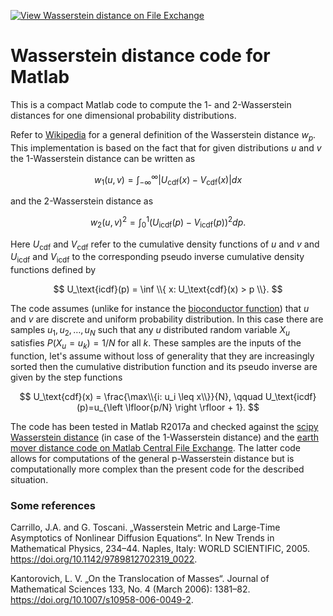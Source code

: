 [![View Wasserstein distance on File Exchange](https://www.mathworks.com/matlabcentral/images/matlab-file-exchange.svg)](https://uk.mathworks.com/matlabcentral/fileexchange/75228-wasserstein-distance)

# Wasserstein distance code for Matlab
This is a compact Matlab code to compute the 1- and 2-Wasserstein distances for one dimensional probability distributions.

Refer to [Wikipedia](https://en.wikipedia.org/wiki/Wasserstein_metric) for a general definition of the Wasserstein distance $w_p$. This implementation is based on the fact that for given distributions $u$ and $v$ the 1-Wasserstein distance can be written as

$$ w_1(u,v) = \int_{-\infty}^\infty \left|U_\text{cdf}(x)-V_\text{cdf}(x)\right| dx $$

and the 2-Wasserstein distance as

$$ w_2(u,v)^2 = \int_{0}^1 \left(U_\text{icdf}(p)-V_\text{icdf}(p)\right)^2 dp.$$

Here $U_\text{cdf}$ and $V_\text{cdf}$ refer to the cumulative density functions of $u$ and $v$ and $U_\text{icdf}$ and $V_\text{icdf}$ to the corresponding pseudo inverse cumulative density functions defined by

$$ U_\text{icdf}(p) = \inf \\{ x:  U_\text{cdf}(x) > p \\}. $$

The code assumes (unlike for instance the [bioconductor function](https://www.bioconductor.org/packages/devel/bioc/vignettes/waddR/inst/doc/wasserstein_metric.html)) that $u$ and $v$ are discrete and uniform probability distribution. In this case there are samples $u_1, u_2, \dots, u_N$ such that any $u$ distributed random variable $X_u$ satisfies $P(X_u = u_k)=1/N$ for all $k$. These samples are the inputs of the function, let's assume without loss of generality that they are increasingly sorted then the cumulative distribution function and its pseudo inverse are given by the step functions

$$ U_\text{cdf}(x) = \frac{\max\\{i: u_i \leq x\\}}{N}, \qquad U_\text{icdf}(p)=u_{\left \lfloor{p/N} \right \rfloor + 1}. $$

The code has been tested in Matlab R2017a and checked against the [scipy Wasserstein distance](https://docs.scipy.org/doc/scipy/reference/generated/scipy.stats.wasserstein_distance.html) (in case of the 1-Wasserstein distance) and the [earth mover distance code on Matlab Central File Exchange](https://www.mathworks.com/matlabcentral/fileexchange/22962-the-earth-mover-s-distance). The latter code allows for computations of the general p-Wasserstein distance but is computationally more complex than the present code for the described situation.

### Some references
Carrillo, J.A. and G. Toscani. „Wasserstein Metric and Large-Time Asymptotics of Nonlinear Diffusion Equations“. In New Trends in Mathematical Physics, 234–44. Naples, Italy: WORLD SCIENTIFIC, 2005. https://doi.org/10.1142/9789812702319_0022.

Kantorovich, L. V. „On the Translocation of Masses“. Journal of Mathematical Sciences 133, No. 4 (March 2006): 1381–82. https://doi.org/10.1007/s10958-006-0049-2.
